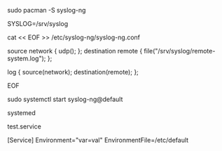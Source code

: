sudo pacman -S syslog-ng



SYSLOG=/srv/syslog




cat << EOF >> /etc/syslog-ng/syslog-ng.conf

source network { udp(); };
destination remote { file("/srv/syslog/remote-system.log"); };

log {
    source(network);
    destination(remote);
};

EOF





sudo systemctl start syslog-ng@default






systemed




test.service

[Service]
Environment="var=val"
EnvironmentFile=/etc/default


